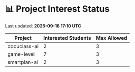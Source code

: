 # 📊 Project Interest Status

Last updated: **2025-09-18 17:10 UTC**

| Project | Interested Students | Max Allowed |
|---------|---------------------|-------------|
| docuclass-ai | 2 | 3 |
| game-level | 7 | 3 |
| smartplan-ai | 2 | 3 |
